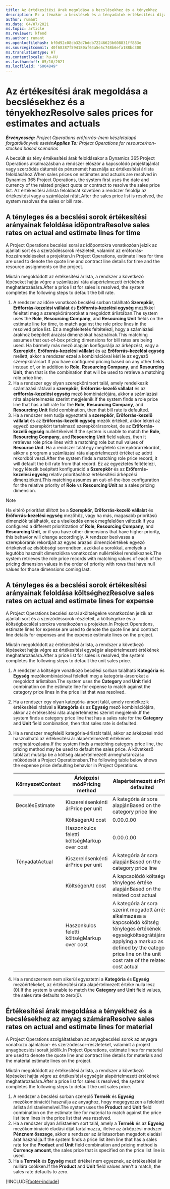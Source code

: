 ```yaml
---
title: Az értékesítési árak megoldása a becslésekhez és a tényekhez
description: Ez a témakör a becslések és a tényadatok értékesítési díjának megoldásával kapcsolatban tartalmaz tájékoztatást.
author: rumant
ms.date: 04/07/2021
ms.topic: article
ms.reviewer: kfend
ms.author: rumant
ms.openlocfilehash: bf0d92c08cb32d7bddb72246623b608831ff883e
ms.sourcegitcommit: 40f68387f594180af64a5e5c748b6efa188bd300
ms.translationtype: HT
ms.contentlocale: hu-HU
ms.lasthandoff: 05/10/2021
ms.locfileid: "6004849"
---
```

# <a name="resolve-sales-prices-for-estimates-and-actuals"></a><span data-ttu-id="1b109-103">Az értékesítési árak megoldása a becslésekhez és a tényekhez</span><span class="sxs-lookup"><span data-stu-id="1b109-103">Resolve sales prices for estimates and actuals</span></span>

<span data-ttu-id="1b109-104">_**Érvényesség:** Project Operations erőforrás-/nem készletalapú forgatókönyvek esetén_</span><span class="sxs-lookup"><span data-stu-id="1b109-104">_**Applies To:** Project Operations for resource/non-stocked based scenarios_</span></span>

<span data-ttu-id="1b109-105">A becsült és tény értékesítési árak feloldásakor a Dynamics 365 Project Operations alkalmazásban a rendszer először a kapcsolódó projektajánlat vagy szerződés dátumát és pénznemét használja az értékesítési árlista feloldásához.</span><span class="sxs-lookup"><span data-stu-id="1b109-105">When sales prices on estimates and actuals are resolved in Dynamics 365 Project Operations, the system first uses the date and currency of the related project quote or contract to resolve the sales price list.</span></span> <span data-ttu-id="1b109-106">Az értékesítési árlista feloldását követően a rendszer feloldja az értékesítési vagy a számlázási rátát.</span><span class="sxs-lookup"><span data-stu-id="1b109-106">After the sales price list is resolved, the system resolves the sales or bill rate.</span></span>

## <a name="resolve-sales-rates-on-actual-and-estimate-lines-for-time"></a><span data-ttu-id="1b109-107">A tényleges és a becslési sorok értékesítési arányainak feloldása időpontra</span><span class="sxs-lookup"><span data-stu-id="1b109-107">Resolve sales rates on actual and estimate lines for time</span></span>

<span data-ttu-id="1b109-108">A Project Operations becslési sorai az időpontokra vonatkozóan jelzik az ajánlati sort és a szerződéssorok részleteit, valamint az erőforrás-hozzárendeléseket a projekten.</span><span class="sxs-lookup"><span data-stu-id="1b109-108">In Project Operations, estimate lines for time are used to denote the quote line and contract line details for time and the resource assignments on the project.</span></span>

<span data-ttu-id="1b109-109">Miután megoldódott az értékesítési árlista, a rendszer a következő lépéseket hajtja végre a számlázási ráta alapértelmezett értékének meghatározására.</span><span class="sxs-lookup"><span data-stu-id="1b109-109">After a price list for sales is resolved, the system completes the following steps to default the bill rate.</span></span>

1. <span data-ttu-id="1b109-110">A rendszer az időre vonatkozó becslési sorban található **Szerepkör**, **Erőforrás-kezelési vállalat** és **Erőforrás-kezelési egység** mezőkkel felelteti meg a szerepkörársorokat a megoldott árlistában.</span><span class="sxs-lookup"><span data-stu-id="1b109-110">The system uses the **Role**, **Resourcing Company**, and **Resourcing Unit** fields on the estimate line for time, to match against the role price lines in the resolved price list.</span></span> <span data-ttu-id="1b109-111">Ez a megfeleltetés feltételezi, hogy a számlázási árakhoz beépített árazási dimenziókat használnak.</span><span class="sxs-lookup"><span data-stu-id="1b109-111">This matching assumes that out-of-box pricing dimensions for bill rates are being used.</span></span> <span data-ttu-id="1b109-112">Ha bármely más mező alapján konfigurálja az árképzést, vagy a **Szerepkör**, **Erőforrás-kezelési vállalat** és az **Erőforrás-kezelési egység** mellett, akkor a rendszer ezzel a kombinációval kéri le az egyező szerepkörársort.</span><span class="sxs-lookup"><span data-stu-id="1b109-112">If you have configured pricing based on any other fields instead of, or in addition to **Role**, **Resourcing Company**, and **Resourcing Unit**, then that is the combination that will be used to retrieve a matching role price line.</span></span>
2. <span data-ttu-id="1b109-113">Ha a rendszer egy olyan szerepkörársort talál, amely rendelkezik számlázási rátával a **szerepkör**, **Erőforrás-kezelő vállalat** és az **erőforrás-kezelési egység** mező kombinációjára, akkor a számlázási ráta alapértelmezés szerint megjelenik.</span><span class="sxs-lookup"><span data-stu-id="1b109-113">If the system finds a role price line that has a bill rate for the **Role**, **Resourcing Company**, and **Resourcing Unit** field combination, then that bill rate is defaulted.</span></span>
3. <span data-ttu-id="1b109-114">Ha a rendszer nem tudja egyeztetni a **szerepkör**, **Erőforrás-kezelő vállalat** és az **Erőforrás-kezelő egység** mezők értékeit, akkor lekéri az egyező szerepkört tartalmazó szerepkörársorokat, de az **Erőforrás-kezelő egység** nullértékeivel.</span><span class="sxs-lookup"><span data-stu-id="1b109-114">If the system is unable to match the **Role**, **Resourcing Company**, and **Resourcing Unit** field values, then it retrieves role price lines with a matching role but null values of **Resource Unit**.</span></span> <span data-ttu-id="1b109-115">Ha a rendszer talál egy megfelelő szerepkörárrekordot, akkor a program a számlázási ráta alapértelmezett értéket az adott rekordból veszi.</span><span class="sxs-lookup"><span data-stu-id="1b109-115">After the system finds a matching role price record, it will default the bill rate from that record.</span></span> <span data-ttu-id="1b109-116">Ez az egyeztetés feltételezi, hogy létezik beépített konfiguráció a **Szerepkör** és az **Erőforrás-kezelési egység** relatív prioritásához értékesítési árképzési dimenzióként.</span><span class="sxs-lookup"><span data-stu-id="1b109-116">This matching assumes an out-of-the-box configuration for the relative priority of **Role** vs **Resourcing Unit** as a sales pricing dimension.</span></span>

> [!NOTE]
> <span data-ttu-id="1b109-117">Ha eltérő prioritást állított be a **Szerepkör**, **Erőforrás-kezelő vállalat** és **Erőforrás-kezelési egység** mezőhöz, vagy ha más, magasabb prioritású dimenziók találhatók, ez a viselkedés ennek megfelelően változik.</span><span class="sxs-lookup"><span data-stu-id="1b109-117">If you configured a different prioritization of **Role**, **Resourcing Company**, and **Resourcing Unit**, or if you have other dimensions that have higher priority, this behavior will change accordingly.</span></span> <span data-ttu-id="1b109-118">A rendszer beolvassa a szerepkörárak rekordjait az egyes árazási dimenzióértékek egyező értékeivel az elsőbbségi sorrendben, azokkal a sorokkal, amelyek a legutóbb használt dimenziókra vonatkozóan nullértékkel rendelkeznek.</span><span class="sxs-lookup"><span data-stu-id="1b109-118">The system retrieves the role price records with matching values of each of the pricing dimension values in the order of priority with rows that have null values for those dimensions coming last.</span></span>

## <a name="resolve-sales-rates-on-actual-and-estimate-lines-for-expense"></a><span data-ttu-id="1b109-119">A tényleges és a becslési sorok értékesítési arányainak feloldása költséghez</span><span class="sxs-lookup"><span data-stu-id="1b109-119">Resolve sales rates on actual and estimate lines for expense</span></span>

<span data-ttu-id="1b109-120">A Project Operations becslési sorai aköltségekre vonatkozóan jelzik az ajánlati sort és a szerződéssorok részleteit, a költségekre és a költségbecslési sorokra vonatkozóan a projekten.</span><span class="sxs-lookup"><span data-stu-id="1b109-120">In Project Operations, estimate lines for expense are used to denote the quote line and contract line details for expenses and the expense estimate lines on the project.</span></span>

<span data-ttu-id="1b109-121">Miután megoldódott az értékesítési árlista, a rendszer a következő lépéseket hajtja végre az értékesítési egységár alapértelmezett értékének meghatározására.</span><span class="sxs-lookup"><span data-stu-id="1b109-121">After a price list for sales is resolved, the system completes the following steps to default the unit sales price.</span></span>

1. <span data-ttu-id="1b109-122">A rendszer a költségre vonatkozó becslési sorban található **Kategória** és **Egység** mezőkombinációval felelteti meg a kategória-ársorokat a megoldott árlistában.</span><span class="sxs-lookup"><span data-stu-id="1b109-122">The system uses the **Category** and **Unit** field combination on the estimate line for expense to match against the category price lines in the price list that was resolved.</span></span>
2. <span data-ttu-id="1b109-123">Ha a rendszer egy olyan kategória-ársort talál, amely rendelkezik értékesítési rátával a **Kategória** és az **Egység** mező kombinációjára, akkor az értékesítési ráta alapértelmezés szerint megjelenik.</span><span class="sxs-lookup"><span data-stu-id="1b109-123">If the system finds a category price line that has a sales rate for the **Category** and **Unit** field combination, then that sales rate is defaulted.</span></span>
3. <span data-ttu-id="1b109-124">Ha a rendszer megfelelő kategória-árlistát talál, akkor az árképzési mód használható az értékesítési ár alapértelmezett értékének meghatározására.</span><span class="sxs-lookup"><span data-stu-id="1b109-124">If the system finds a matching category price line, the pricing method may be used to default the sales price.</span></span> <span data-ttu-id="1b109-125">A következő táblázat mutatja be a költség alapértelmezett ármeghatározáso működését a Project Operationsban.</span><span class="sxs-lookup"><span data-stu-id="1b109-125">The following table below shows the expense price defaulting behavior in Project Operations.</span></span>

    | <span data-ttu-id="1b109-126">Környezet</span><span class="sxs-lookup"><span data-stu-id="1b109-126">Context</span></span> | <span data-ttu-id="1b109-127">Árképzési mód</span><span class="sxs-lookup"><span data-stu-id="1b109-127">Pricing method</span></span> | <span data-ttu-id="1b109-128">Alapértelmezett ár</span><span class="sxs-lookup"><span data-stu-id="1b109-128">Price defaulted</span></span> |
    | --- | --- | --- |
    | <span data-ttu-id="1b109-129">Becslés</span><span class="sxs-lookup"><span data-stu-id="1b109-129">Estimate</span></span> | <span data-ttu-id="1b109-130">Kiszerelésenkénti ár</span><span class="sxs-lookup"><span data-stu-id="1b109-130">Price per unit</span></span> | <span data-ttu-id="1b109-131">A kategória ár sora alapján</span><span class="sxs-lookup"><span data-stu-id="1b109-131">Based on the category price line</span></span> |
    | &nbsp; | <span data-ttu-id="1b109-132">Költségen</span><span class="sxs-lookup"><span data-stu-id="1b109-132">At cost</span></span> | <span data-ttu-id="1b109-133">0.00.</span><span class="sxs-lookup"><span data-stu-id="1b109-133">0.00</span></span> |
    | &nbsp; | <span data-ttu-id="1b109-134">Haszonkulcs feletti költség</span><span class="sxs-lookup"><span data-stu-id="1b109-134">Markup over cost</span></span> | <span data-ttu-id="1b109-135">0.00.</span><span class="sxs-lookup"><span data-stu-id="1b109-135">0.00</span></span> |
    | <span data-ttu-id="1b109-136">Tényadat</span><span class="sxs-lookup"><span data-stu-id="1b109-136">Actual</span></span> | <span data-ttu-id="1b109-137">Kiszerelésenkénti ár</span><span class="sxs-lookup"><span data-stu-id="1b109-137">Price per unit</span></span> | <span data-ttu-id="1b109-138">A kategória ár sora alapján</span><span class="sxs-lookup"><span data-stu-id="1b109-138">Based on the category price line</span></span> |
    | &nbsp; | <span data-ttu-id="1b109-139">Költségen</span><span class="sxs-lookup"><span data-stu-id="1b109-139">At cost</span></span> | <span data-ttu-id="1b109-140">A kapcsolódó költségek tényleges értéke alapján</span><span class="sxs-lookup"><span data-stu-id="1b109-140">Based on the related cost actual</span></span> |
    | &nbsp; | <span data-ttu-id="1b109-141">Haszonkulcs feletti költség</span><span class="sxs-lookup"><span data-stu-id="1b109-141">Markup over cost</span></span> | <span data-ttu-id="1b109-142">A kategória ár sora szerint megadott árrés alkalmazása a kapcsolódó költség tényleges értékének egységköltségrátájára</span><span class="sxs-lookup"><span data-stu-id="1b109-142">By applying a markup as defined by the category price line on the unit cost rate of the related cost actual</span></span> |

4. <span data-ttu-id="1b109-143">Ha a rendszernem nem sikerül egyeztetni a **Kategória** és **Egység** mezőértékeket, az értékesítési ráta alapértelmezett értéke nulla lesz (0).</span><span class="sxs-lookup"><span data-stu-id="1b109-143">If the system is unable to match the **Category** and **Unit** field values, the sales rate defaults to zero(0).</span></span>

## <a name="resolve-sales-rates-on-actual-and-estimate-lines-for-material"></a><span data-ttu-id="1b109-144">Értékesítési árak megoldása a tényekhez és a becslésekhez az anyag számára</span><span class="sxs-lookup"><span data-stu-id="1b109-144">Resolve sales rates on actual and estimate lines for material</span></span>

<span data-ttu-id="1b109-145">A Project Operations szolgáltatásban az anyagbecslési sorok az anyagra vonatkozó ajánlatsor- és szerződéssor-részleteket, valamint a projekt anyagbecslési sorait jelölik.</span><span class="sxs-lookup"><span data-stu-id="1b109-145">In Project Operations, estimate lines for material are used to denote the quote line and contract line details for materials and the material estimate lines on the project.</span></span>

<span data-ttu-id="1b109-146">Miután megoldódott az értékesítési árlista, a rendszer a következő lépéseket hajtja végre az értékesítési egységár alapértelmezett értékének meghatározására.</span><span class="sxs-lookup"><span data-stu-id="1b109-146">After a price list for sales is resolved, the system completes the following steps to default the unit sales price.</span></span>

1. <span data-ttu-id="1b109-147">A rendszer a becslési sorban szereplő **Termék** és **Egység** mezőkombinációt használja az anyaghoz, hogy megegyezzen a feloldott árlista árlistaelemeivel.</span><span class="sxs-lookup"><span data-stu-id="1b109-147">The system uses the **Product** and **Unit** field combination on the estimate line for material to match against the price list item lines in the price list that was resolved.</span></span>
2. <span data-ttu-id="1b109-148">Ha a rendszer olyan árlistaelem sort talál, amely a **Termék** és az **Egység** mezőkombináció eladási díját tartalmazza, illetve az árképzési módszer **Pénznem összege**, akkor a rendszer az árlistasorban megadott eladási árat használja.</span><span class="sxs-lookup"><span data-stu-id="1b109-148">If the system finds a price list item line that has a sales rate for the **Product** and **Unit** field combination and pricing method is **Currency amount**, the sales price that is specified on the price list line is used.</span></span>
3. <span data-ttu-id="1b109-149">Ha a **Termék** és **Egység** mező értékei nem egyeznek, az értékesítési ár nullára csökken.</span><span class="sxs-lookup"><span data-stu-id="1b109-149">If the **Product** and **Unit** field values aren't a match, the sales rate defaults to zero.</span></span>



[!INCLUDE[footer-include](../includes/footer-banner.md)]
